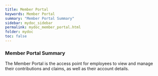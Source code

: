 ```yaml
---
title: Member Portal
keywords: Member Portal
summary: "Member Portal Summary"
sidebar: mydoc_sidebar
permalink: mydoc_member_portal.html
folder: mydoc
toc: false
---
```


### Member Portal Summary

The Member Portal is the access point for employees to view and manage their contributions and claims, as well as their account details.
